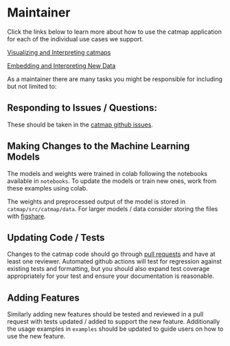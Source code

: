# Maintainer
Click the links below to learn more about how to use the catmap application for each of the individual use cases we support.

[Visualizing and Interpreting catmaps](use_cases/visualizing_and_interpreting_cancer_datasets.md) 

[Embedding and Interpreting New Data](use_cases/embedding_and_interpreting_new_data.md) 


As a maintainer there are many tasks you might be responsible for including but not limited to:
## Responding to Issues / Questions:
These should be taken in the [catmap github issues](https://github.com/marissafujimoto/catmap/issues).
## Making Changes to the Machine Learning Models
 
The models and weights were trained in colab following the notebooks available in `notebooks`. To update the models or train new ones, work from these examples using colab.
  
The weights and preprocessed output of the model is stored in `catmap/src/catmap/data`. For larger models / data consider storing the files with [figshare](https://figshare.com/).
## Updating Code / Tests
Changes to the catmap code should go through [pull requests](https://github.com/marissafujimoto/catmap/pulls) and have at least one reviewer. Automated github actions will test for regression against existing tests and formatting, but you should also expand test coverage appropriately for your test and ensure your documentation is reasonable.
## Adding Features
Similarly adding new features should be tested and reviewed in a pull request with tests updated / added to support the new feature.
Additionally the usage examples in `examples` should be updated to guide users on how to use the new feature.